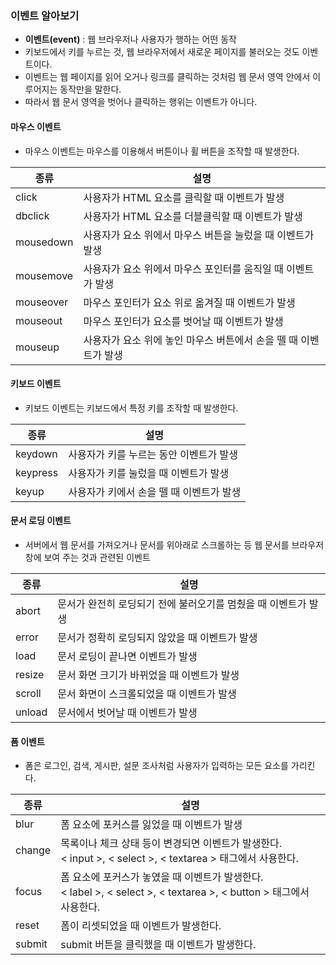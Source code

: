 ### 이벤트 알아보기

- **이벤트(event)** : 웹 브라우저나 사용자가 행하는 어떤 동작
- 키보드에서 키를 누르는 것, 웹 브라우저에서 새로운 페이지를 불러오는 것도 이벤트이다.
- 이벤트는 웹 페이지를 읽어 오거나 링크를 클릭하는 것처럼 웹 문서 영역 안에서 이루어지는 동작만을 말한다.
- 따라서 웹 문서 영역을 벗어나 클릭하는 행위는 이벤트가 아니다.

#### 마우스 이벤트

- 마우스 이벤트는 마우스를 이용해서 버튼이나 휠 버튼을 조작할 때 발생한다.

종류|설명
--|--
click | 사용자가 HTML 요소를 클릭할 때 이벤트가 발생
dbclick | 사용자가 HTML 요소를 더블클릭할 때 이벤트가 발생
mousedown | 사용자가 요소 위에서 마우스 버튼을 눌렀을 때 이벤트가 발생
mousemove | 사용자가 요소 위에서 마우스 포인터를 움직일 때 이벤트가 발생
mouseover | 마우스 포인터가 요소 위로 옮겨질 때 이벤트가 발생
mouseout | 마우스 포인터가 요소를 벗어날 때 이벤트가 발생
mouseup | 사용자가 요소 위에 놓인 마우스 버튼에서 손을 뗄 때 이벤트가 발생

#### 키보드 이벤트

- 키보드 이벤트는 키보드에서 특정 키를 조작할 때 발생한다.

종류 | 설명
--|--
keydown | 사용자가 키를 누르는 동안 이벤트가 발생
keypress | 사용자가 키를 눌렀을 때 이벤트가 발생
keyup | 사용자가 키에서 손을 뗄 때 이벤트가 발생

#### 문서 로딩 이벤트

- 서버에서 웹 문서를 가져오거나 문서를 위아래로 스크롤하는 등 웹 문서를 브라우저 창에 보여 주는 것과 관련된 이벤트

종류 | 설명
--|--
abort | 문서가 완전히 로딩되기 전에 불러오기를 멈췄을 때 이벤트가 발생
error | 문서가 정확히 로딩되지 않았을 때 이벤트가 발생
load | 문서 로딩이 끝나면 이벤트가 발생
resize | 문서 화면 크기가 바뀌었을 때 이벤트가 발생
scroll | 문서 화면이 스크롤되었을 때 이벤트가 발생
unload | 문서에서 벗어날 때 이벤트가 발생

#### 폼 이벤트

- 폼은 로그인, 검색, 게시판, 설문 조사처럼 사용자가 입력하는 모든 요소를 가리킨다.

종류|설명
--|--
blur | 폼 요소에 포커스를 잃었을 때 이벤트가 발생
change | 목록이나 체크 상태 등이 변경되면 이벤트가 발생한다. <br>< input >, < select >, < textarea > 태그에서 사용한다.
focus | 폼 요소에 포커스가 놓였을 때 이벤트가 발생한다. <br> < label >, < select >, < textarea >, < button > 태그에서 사용한다.
reset | 폼이 리셋되었을 때 이벤트가 발생한다.
submit | submit 버튼을 클릭했을 때 이벤트가 발생한다.